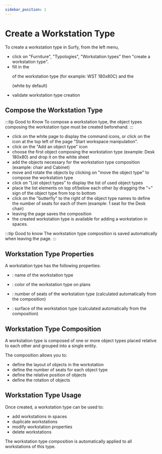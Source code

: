 ```yaml
---
sidebar_position: 1
---
```

# Create a Workstation Type

<Youtube code="EV6UUY1utws"/>


To create a workstation type in Surfy, from the left menu, 

-   click on "Furniture", "Typologies", "Workstation types" then "create a workstation type".
-   fill in the <P code="workplaceType:name" /> of the workstation type (for example: WST 180x80C) and the <P code="workplaceType:color" /> (white by default)
-   validate workstation type creation

## Compose the Workstation Type
 
:::tip Good to Know
To compose a workstation type, the object types composing the workstation type must be created beforehand.
:::

 -  click on the white page to display the command icons, or click on the icon at the top left of the page "Start workspace manipulation".
 -  click on the "Add an object type" icon
 -  choose the first object composing the workstation type (example: Desk 180x80) and drop it on the white sheet
 -  add the objects necessary for the workstation type composition (example: chair and Cabinet)
-   move and rotate the objects by clicking on "move the object type" to compose the workstation type
-   click on "List object types" to display the list of used object types
-   place the list elements on top of/below each other by dragging the "=" sign of the object type from top to bottom
 -  click on the "butterfly" to the right of the object type names to define the number of seats for each of them (example: 1 seat for the Desk chair)
 -  leaving the page saves the composition
 -  the created workstation type is available for adding a workstation in spaces.

:::tip Good to know
The workstation type composition is saved automatically when leaving the page.
:::

## Workstation Type Properties

A workstation type has the following properties:

-   <P code="workplaceType:name" />: name of the workstation type
-   <P code="workplaceType:color" />: color of the workstation type on plans
-   <P code="workplaceType:seats" />: number of seats of the workstation type (calculated automatically from the composition)
-   <P code="workplaceType:surface" />: surface of the workstation type (calculated automatically from the composition)

## Workstation Type Composition

A workstation type is composed of one or more object types placed relative to each other and grouped into a single entity.

The composition allows you to:

-   define the layout of objects in the workstation
-   define the number of seats for each object type
-   define the relative position of objects
-   define the rotation of objects

## Workstation Type Usage

Once created, a workstation type can be used to:

-   add workstations in spaces
-   duplicate workstations
-   modify workstation properties
-   delete workstations

The workstation type composition is automatically applied to all workstations of this type.